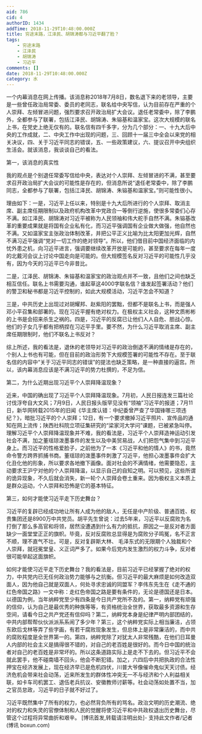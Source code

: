 ```yaml
---
aid: 786
cid: 4
authorID: 1434
addTime: 2018-11-29T10:48:00.000Z
title: 穷途末路，江泽民、胡锦涛都与习近平翻了脸？
tags:
    - 穷途末路
    - 江泽民
    - 胡锦涛
    - 习近平
comments: []
date: 2018-11-29T10:48:00.000Z
category: 水
---
```


一个内幕消息在网上传播。该消息称2018年7月8日，数名退下来的老领导，主要是一些曾任政治局常委、委员的老同志，联名给中央写信，认为目前存在严重的个人崇拜、左倾冒进问题，强烈要求召开政治局扩大会议。退任老常委中，除了李鹏外，全都参与了联署，包括江泽民、胡锦涛、朱镕基和温家宝。这次大规模的联名上书，在党史上绝无仅有的。联名信有四千多字，分为几个部分：一、十九大后中央的工作成就，二、中央工作中出现的问题，三、回顾十一届三中全会以来党的相关决议，四、关于习近平同志的错误，五、一些政策建议，六、提议召开中央组织生活会。就该消息，我谈谈自己的看法。

第一，该消息的真实性

我的观点是个别退任常委写信给中央，表达对个人崇拜、左倾冒进的不满，甚至要求召开政治局扩大会议的可能性是存在的，但消息所说“退任老常委中，除了李鹏同志，全都参与了联署，包括江泽民、胡锦涛、朱镕基和温家宝。”则可能性很小。

理由如下：一是，习近平上任以来，特别是十九大后所进行的个人崇拜、取消主席、副主席任期限制以及政府机构改革中党政合一等倒行逆施，使很多常委们心存不满。如江泽民、胡锦涛对习近平被称为人民领袖和伟大舵手自然不满。朱镕基改革的重要成果就是将国有企业私有化，而习近平强调国有企业做大做强，他自然也不满。又如温家宝主张政治体制改革，并把公平正义比喻为比太阳更加光辉，自然不满习近平强调“党对一切工作的绝对领导”。所以，他们借目前中国经济面临的内忧外患之机，向习近平进言，强调要继续改革开放是可能的，甚至要求在每年一度的北戴河会议上讨论中国走向是可能的。但大规模签名反对习近平的可能性几乎没有，因为今天的习近平已今非昔比。

二是，江泽民、胡锦涛、朱镕基和温家宝的政治观点并不一致，且他们之间也缺乏相互信任。联名上书需要沟通，谁起草这4000字联名信？谁发起签署活动？他们的警卫和秘书都是习近平控制的，如此大规模活动，习近平怎会不知道？

三是，中共历史上出现过对胡耀邦、赵紫阳的罢黜，但都不是联名上书，而是强人邓小平召集和部署的。现在习近平握有绝对权力。在极权主义社会，这种文质彬彬的上书是会招来杀生之祸的。四是，习近平的反腐已让他们人人自危、胆战心惊。他们的子女几乎都有把柄捏在习近平手里。要不然，为什么习近平取消主席、副主席任期限制时，他们不联名上书反对？

综上所述，我的看法是，退休的老领导对习近平的政治倒退不满的情绪是存在的，个别人上书也有可能，但在目前的政治形势下大规模签署的可能性不存在。至于联名信的内容中“关于习近平同志的错误”的提法也缺乏策略，是一种直接的逼宫。所以，该内幕消息应该是不满习近平的势力杜撰的，不足为信。

第二，为什么近期出现习近平个人崇拜降温现象？

近来，中国的确出现了习近平个人崇拜降温现象。7月初，人民日报连发三篇社论讨伐浮夸自大文风；7月9日，人民日报头版罕见没有“领袖”习近平的报道；7月11日，新华网转载2015年的旧闻《华主席认错：中纪委曾严查了华国锋哪三项违纪？》，暗批习近平的个人崇拜；12日，有一个要求撤掉习近平照片、宣传品的通知在网上流传；陕西社科院立项征集研究的“梁家河大学问”课题，已被紧急叫停。理解习近平个人崇拜降温现象并不难，我的看法是，习近平个人崇拜造神运动引发社会不满，加之董瑶琼泼墨事件的发生以及中美贸易战，人们把怨气集中到习近平身上。而习近平的性格爱脸子，之前他为了一本《习近平和他的情人》的书，竟然命令警方跨界抓捕书商。董瑶琼的泼墨事件刺激了习近平，他担心泼墨事件会扩大化丑化他的形象，所以要求各地撤下画像。面对社会的不满情绪，他需要隐忍，主动要求王沪宁对他的个人崇拜降温，以显示自己的自知之明。可以预见，这些所谓的诡异现象，不久后就会消失，新一轮个人崇拜会卷土重来。因为极权主义本质上是群众运动，个人崇拜和恐怖是它的基本特征。

第三，如何才能使习近平走下历史舞台？

习近平的复辟已经成功地让所有人成为他的敌人，无任是中产阶级、普通百姓、权贵集团还是8900万中共党员。胡平先生曾说：过去5年来，习近平以反腐败为名打倒了那么多高官和将领，居然没遭遇到什么有力的抵抗，原因之一是反对者方面缺少一面堂堂正正的旗帜。毕竟，反对反腐败总显得是为腐败分子鸣冤，名不正言不顺，理不直气不壮。可是，反对复辟斯大林、 毛泽东式的无限期个人独裁和个人崇拜，就冠冕堂皇、义正词严多了。如果今后党内发生激烈的权力斗争，反对者很可能举起这面旗帜。

如何才能使习近平走下历史舞台？我的看法是，目前习近平已经掌握了绝对的权力，中共党内已无任何政治势力能够与之抗衡。但习近平的最大麻烦是如何改造双面人，因为他自己就是双面人，何处寻求忠诚的同盟军？李伟东先生在《走不通的红色帝国之路》一文中称：走红色帝国之路是要有条件的，无论是德国还是日本。以德国为例，当年纳粹党至少有四条是今日共产党所不及的。第一，纳粹党有顽强的信仰，认为自己是最优秀的种族等等，有资格统治全世界，获取最多资源和生存空间，请看今日之共产党还有信仰吗？第二，纳粹党本身是纪律严明内部团结的，中共内部帮帮伙伙派派系系闹了多少年？第三，这个纳粹党实际上相当廉洁，占领东欧后戈林等弄了些字画，有若干腐败现象发生，但总体上是非常廉洁的，而中共的腐败程度是全世界第一的。第四，纳粹党除了对犹太人非常残酷，在他们日耳曼人内部的社会主义是搞得很不错的，对自己的老百姓是很好的。而今日中国的统治者对自己的老百姓是非常坏的。所以这条道路实际上是走不下去的。但习近平不会就此罢手，他不碰南墙不回头，他会不断犯错。加之，六四后中共把执政的合法性押宝在经济发展上，现在经济早已是危机四伏，川普大爷像催命鬼似天天讨债。经济危机会带来社会动荡，近来所发生的群体性冲突无一不与经济和个人利益相关联，如卡车司机罢工、退伍老兵抗议、安徽教师讨薪等。社会动荡如处置不当，加之官员怠政，习近平的日子就不好过了。

习近平既然集中了所有的权力，也必然背负所有的骂名。政治文明的历史潮流、绝对的权力和失灵的官僚体制和人民的觉醒将使习近平和中共政权退出历史舞台，尽管这个过程将异常曲折和艰辛。 \[博讯首发,转载请注明出处\]- 支持此文作者/记者(博讯 boxun.com)
